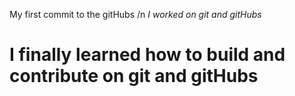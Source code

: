 My first commit to the gitHubs /n
*I worked on git and gitHubs*
# I finally learned how to build and contribute on git and gitHubs
